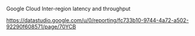 Google Cloud Inter-region latency and throughput

https://datastudio.google.com/u/0/reporting/fc733b10-9744-4a72-a502-92290f608571/page/70YCB